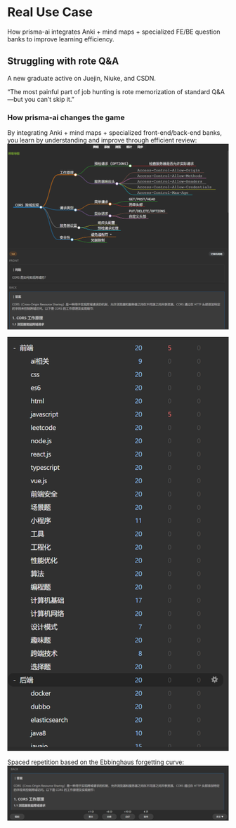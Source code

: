 # Real Use Case

How prisma-ai integrates Anki + mind maps + specialized FE/BE question banks to improve learning efficiency.

## Struggling with rote Q&A

A new graduate active on Juejin, Niuke, and CSDN.
<br>

“The most painful part of job hunting is rote memorization of standard Q&A—but you can’t skip it.”

### How prisma-ai changes the game

By integrating Anki + mind maps + specialized front-end/back-end banks, you learn by understanding and improve through efficient review:
![1752508815084](image/用例：3、anki+思维导图/1752508815084.png)

![1752508842389](image/用例：3、anki+思维导图/1752508842389.png)

Spaced repetition based on the Ebbinghaus forgetting curve:
![1752508914445](image/用例：3、anki+思维导图/1752508914445.png)

